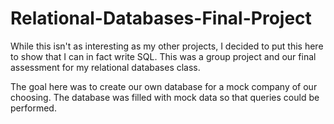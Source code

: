 # Relational-Databases-Final-Project
While this isn't as interesting as my other projects, I decided to put this here to show that I can in fact write SQL. This was a group project and our final assessment for my relational databases class.

The goal here was to create our own database for a mock company of our choosing. The database was filled with mock data so that queries could be performed. 
